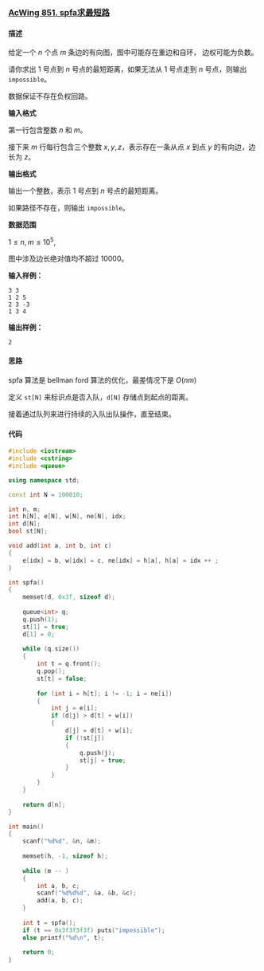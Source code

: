 ### [AcWing 851. spfa求最短路](https://www.acwing.com/problem/content/853/)

#### 描述

给定一个 $n$ 个点 $m$ 条边的有向图，图中可能存在重边和自环， 边权可能为负数。

请你求出 $1$ 号点到 $n$ 号点的最短距离，如果无法从 $1$ 号点走到 $n$ 号点，则输出 `impossible`。

数据保证不存在负权回路。

**输入格式**

第一行包含整数 $n$ 和 $m$。

接下来 $m$ 行每行包含三个整数 $x,y,z$，表示存在一条从点 $x$ 到点 $y$ 的有向边，边长为 $z$。

**输出格式**

输出一个整数，表示 $1$ 号点到 $n$ 号点的最短距离。

如果路径不存在，则输出 `impossible`。

**数据范围**

$1≤n,m≤10^5$,

图中涉及边长绝对值均不超过 $10000$。

**输入样例：**

```
3 3
1 2 5
2 3 -3
1 3 4
```

**输出样例：**

```
2
```

#### 思路

spfa 算法是 bellman ford 算法的优化，最差情况下是 $O(nm)$

定义 `st[N]` 来标识点是否入队，`d[N]` 存储点到起点的距离。

接着通过队列来进行持续的入队出队操作，直至结束。

#### 代码

```c++
#include <iostream>
#include <cstring>
#include <queue>

using namespace std;

const int N = 100010;

int n, m;
int h[N], e[N], w[N], ne[N], idx;
int d[N];
bool st[N];

void add(int a, int b, int c)
{
    e[idx] = b, w[idx] = c, ne[idx] = h[a], h[a] = idx ++ ;
}

int spfa()
{
    memset(d, 0x3f, sizeof d);
    
    queue<int> q;
    q.push(1);
    st[1] = true;
    d[1] = 0;
    
    while (q.size())
    {
        int t = q.front();
        q.pop();
        st[t] = false;
        
        for (int i = h[t]; i != -1; i = ne[i])
        {
            int j = e[i];
            if (d[j] > d[t] + w[i])
            {
                d[j] = d[t] + w[i];
                if (!st[j])
                {
                    q.push(j);
                    st[j] = true;
                }
            }
        }
    }
    
    return d[n];
}

int main()
{
    scanf("%d%d", &n, &m);
    
    memset(h, -1, sizeof h);
    
    while (m -- )
    {
        int a, b, c;
        scanf("%d%d%d", &a, &b, &c);
        add(a, b, c);
    }
    
    int t = spfa();
    if (t == 0x3f3f3f3f) puts("impossible");
    else printf("%d\n", t);
    
    return 0;
}
```